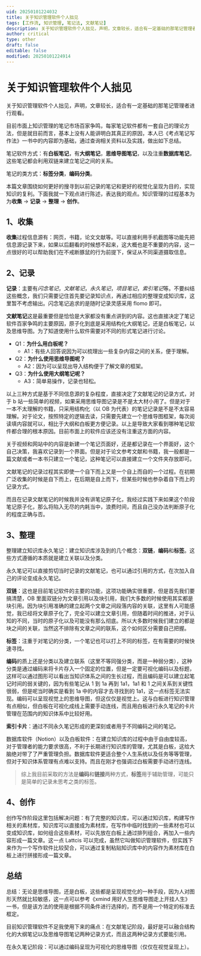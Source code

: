 ```yaml
---
uid: 20250101224032
title: 关于知识管理软件个人拙见
tags: [工作流, 知识管理, 笔记法, 文献笔记]
description: 关于知识管理软件个人拙见，声明，文章较长，适合有一定基础的那笔记管理者进行观看。
author: critical
type: other
draft: false
editable: false
modified: 20250101224914
---
```


# 关于知识管理软件个人拙见

关于知识管理软件个人拙见，声明，文章较长，适合有一定基础的那笔记管理者进行观看。

目前市面上知识管理的笔记市场百家争鸣，每家笔记软件都有一套自己的理论方法，但是就目前而言，基本上没有人能讲明白其真正的原因，本人已《考点笔记写作法》一书中的内容即为基础，通过查询相关资料以及实践，做出如下总结。

笔记软件方式：有**白板笔记**，有**大纲笔记**，**思维导图笔记**，以及注重**数据库笔记**，这些笔记都会利用双链来建立笔记之间的关系。

笔记的类方式：**标签分类**，**编码分类**。

本篇文章围绕如何更好的搜寻到以前记录的笔记和更好的视觉化呈现为目的，实现知识的复利。下面我就一下观点进行陈述，表达我的观点。知识管理的过程基本为为**收集** → **记录** → **整理** → **创作**。

## 1、收集

**收集**过程信息源有：网页，书籍，论文文献等。可以直接利用手机截图等功能先把信息源记录下来，如果以后翻看的时候想不起来，这大概也是不重要的内容，这一点很好的可以帮助我们在不戒断豚鼠的行为前提下，保证从不同渠道摄取信息。

## 2、记录

**记录**：主要有*闪念笔记*，*文献笔记*，*永久笔记*，*项目笔记*，*索引笔记*等。不要纠结这些概念，我们只需要记住首先要记录知识点，再通过相应的整理变成知识库，这里暂不考虑输出。闪念笔记追求的是随时记录灵感采用 flomo 即可。

**文献笔记**这是最重要但是恰恰是大家都没有重点讲到的内容。这也直接决定了笔记软件百家争鸣的主要原因，原子化到底是采用结构化大纲笔记，还是白板笔记，以及思维导图。为了知道使用什么软件需要对不同的形式笔记进行讨论。

- Q1：**为什么用白板呢？**
	- A1：有些人回答说因为可以梳理出一些复杂内容之间的关系，便于理解。
- Q2：**为什么使用思维导图呢？**
	- A2：因为可以呈现出导入结构便于了解文章的框架。
- Q3：**为什么使用大纲笔记呢？**
	- A3：简单易操作，记录也轻松。

以上三种方式是基于不同信息源的复杂程度，直接决定了文献笔记的记录方式，对于 b 站一些简单的视频，如果采用思维导图记录是不是太大材小用了。但是对于一本不太理解的书籍，只采用结构化（以 OB 为代表）的笔记记录是不是不太容易理解。对于论文，按照特定的逻辑去读，只需要先建立一个思维导图框架，每次阅读填内容就可以，相比于大纲和白板更方便记录。以上是导致大家看到哪种笔记软件都合理的根本原因。目前市面上的软件应该还没有注重这方面的内容。

关于视频和网站中的内容是新建一个笔记页面好，还是都记录在一个界面好，这个自己决策，我喜欢记录到一个界面。但是对于论文参考文献和书籍，我一般都是一篇文献或者一本书只建立一个笔记，这种笔记可以直接建立一个文件夹存放即可。

文献笔记的记录过程其实即使一个自下而上又是一个自上而自的一个过程。在初期广泛收集的时候是自下而上，在后期是自上而下，但某些时候也参杂着自下而上的记录方式。

而且在记录文献笔记的时候我并没有讲笔记原子化，我经过实践下来如果这个阶段笔记原子化，那么将陷入无尽的内耗当中，浪费时间，而且自己没办法判断原子化的程度正确与否。

## 3、整理

整理建立知识库永久笔记：建立知识库涉及到的几个概念：**双链**，**编码**和**标签**。这些方式遵循的本质就是建立关联以及分类。

永久笔记可以直接剪切当时记录的文献笔记，也可以通过引用的方式，在次加入自己的评论变成永久笔记。

**双链**：这也是目前笔记软件的主要的功能，这项功能确实很重要，但是首先我们要搞清楚，OB 里面双链分为文章引用以及块引用，我们大多数的时候使用其实都是块引用。因为块引用准确的建立起两个文章之间段落内容的关联，这里有人可能感觉，我已经将文章原子化了，完全可以建立文章引用，但随着时间的推进，对于认知的不同，当时的原子化以及可能没有那么彻底。所以大多数时候我们建立的都是块之间的关联，当然这不排除有文章之间的联系，这个如何区分需要自己把握。

**标签**：注重于对笔记的分类，一个笔记也可以打上不同的标签，在有需要的时候快速寻找。

**编码**的质上还是分类以及建立联系（这里不等同强分类，而是一种弱分类），这种分类是通过编码来将卡片存入一个固定的位置，但是一定要可视化编码以及标题，这样可以通过图形可以看出当知识体系之间的生长过程，而且编码是可以建立起笔记时间的弱关键的，因为有些笔记从 1 到 1a 再到 1a1，1a1 和 1 之间关系到关键性很弱，但是呢当时确实是看到 1a 中的内容才去寻找到的 1a1，这一点标签无法实现。编码可以呈现视觉上的思维导图，但这仅仅是视觉上。这与白板进行知识管理有点相似，但白板在可视化成线上需要手动连线，而且用白板进行永久笔记的卡片管理在范围内的知识体系中比较好用。

**索引卡片**：通过不同永久笔记形成的更深刻或者用于不同编码之间的笔记。

数据库软件（Notion）以及白板软件：在建立知识库的过程中由于自由度较高，对于管理者的能力要求很高，不利于长期进行知识库的管理，尤其是白板，这给大脑绝对带了了严重管理负担。数据库软件更适合整个人生系统以及任务等等管理，但对于知识体系管理有点难以支持。而且在刚才也强调过白板需要手动进行连线。

> 综上我目前采取的方法是**编码**和**链接**两种方式，**标签**用于辅助管理，可能只是简单的记录未思考之类的标签。

## 4、创作

创作写作阶段这里包括解决问题：有了完整的知识库，可以通过知识库，构建写作相关的素材库，知识库可以直接成为素材库，在写作中临时找到的一些素材也可以变成知识库，如何组合这些素材，可以先放在白板上通过排列组合，再加入一些内容形成一篇文章。这一点 Lattcis 可以完成，虽然它叫做知识管理软件，但实践下来作为一个写作软件比较契合，可以通过复制粘贴知识库中的内容作为素材库在白板上进行拼接形成一篇文章。

## 总结

总结：无论是思维导图，还是白板，这些都是呈现视觉化的一种手段，因为人对图形天然就比较敏感，这一点可以参考《xmind 用好人生思维导图走上开挂人生》一书，但是该方法的使用是根据不同条件进行选择的，而不是用一个特定的标准去框定。

目前知识管理软件不足我使用下来的痛点：在文献笔记阶段，最好是可以融合结构化的大纲笔记以及思维导图笔记两种记录方式，而且这两种记录方式要能引用。

在永久笔记阶段：可以通过编码呈现为可视化的思维导图（仅仅在视觉呈现上）。